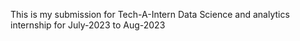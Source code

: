 This is my submission for Tech-A-Intern Data Science and analytics internship for July-2023 to Aug-2023
